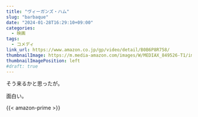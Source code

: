 ```yaml
---
title: "ヴィーガンズ・ハム"
slug: "barbaque"
date: "2024-01-28T16:29:10+09:00"
categories:
  - 映画
tags:
  - コメディ
link_url: https://www.amazon.co.jp/gp/video/detail/B0B6P8R758/
thumbnailImage: https://m.media-amazon.com/images/W/MEDIAX_849526-T1/images/I/81rKUudbpRL._AC_UL320_.jpg
thumbnailImagePosition: left
#draft: true
---
```

そう来るかと思ったが。
<!--more-->
面白い。

{{< amazon-prime >}}
